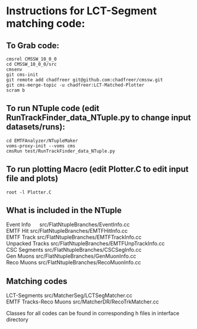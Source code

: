 # Instructions for LCT-Segment matching code:

## To Grab code:
```
cmsrel CMSSW_10_0_0
cd CMSSW_10_0_0/src
cmsenv
git cms-init
git remote add chadfreer git@github.com:chadfreer/cmssw.git
git cms-merge-topic -u chadfreer:LCT-Matched-Plotter
scram b
```
## To run NTuple code (edit RunTrackFinder_data_NTuple.py to change input datasets/runs):
```
cd EMTFAnalyzer/NTupleMaker
voms-proxy-init --voms cms
cmsRun test/RunTrackFinder_data_NTuple.py
```
## To run plotting Macro (edit Plotter.C to edit input file and plots)
```
root -l Plotter.C
```
## What is included in the NTuple

Event Info&nbsp;&nbsp;&nbsp;&nbsp;&nbsp;              src/FlatNtupleBranches/EventInfo.cc  
EMTF Hit                src/FlatNtupleBranches/EMTFHitInfo.cc  
EMTF Track              src/FlatNtupleBranches/EMTFTrackInfo.cc  
Unpacked Tracks         src/FlatNtupleBranches/EMTFUnpTrackInfo.cc  
CSC Segments            src/FlatNtupleBranches/CSCSegInfo.cc  
Gen Muons               src/FlatNtupleBranches/GenMuonInfo.cc  
Reco Muons              src/FlatNtupleBranches/RecoMuonInfo.cc  

## Matching codes

LCT-Segments            src/MatcherSeg/LCTSegMatcher.cc  
EMTF Tracks-Reco Muons  src/MatcherDR/RecoTrkMatcher.cc  

Classes for all codes can be found in corresponding h files in interface directory
